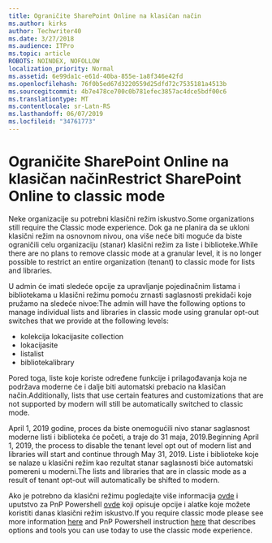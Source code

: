 ```yaml
---
title: Ograničite SharePoint Online na klasičan način
ms.author: kirks
author: Techwriter40
ms.date: 3/27/2018
ms.audience: ITPro
ms.topic: article
ROBOTS: NOINDEX, NOFOLLOW
localization_priority: Normal
ms.assetid: 6e99da1c-e61d-40ba-855e-1a8f346e42fd
ms.openlocfilehash: 76f0b5ed67d3220559d25dfd72c7535181a4513b
ms.sourcegitcommit: 4b7e478ce700c0b781efec3857ac4dce5bdf00c6
ms.translationtype: MT
ms.contentlocale: sr-Latn-RS
ms.lasthandoff: 06/07/2019
ms.locfileid: "34761773"
---
```

# <a name="restrict-sharepoint-online-to-classic-mode"></a><span data-ttu-id="3c8ac-102">Ograničite SharePoint Online na klasičan način</span><span class="sxs-lookup"><span data-stu-id="3c8ac-102">Restrict SharePoint Online to classic mode</span></span>

<span data-ttu-id="3c8ac-103">Neke organizacije su potrebni klasični režim iskustvo.</span><span class="sxs-lookup"><span data-stu-id="3c8ac-103">Some organizations still require the Classic mode experience.</span></span> <span data-ttu-id="3c8ac-104">Dok ga ne planira da se ukloni klasični režim na osnovnom nivou, ona više neće biti moguće da biste ograničili celu organizaciju (stanar) klasični režim za liste i biblioteke.</span><span class="sxs-lookup"><span data-stu-id="3c8ac-104">While there are no plans to remove classic mode at a granular level, it is no longer possible to restrict an entire organization (tenant) to classic mode for lists and libraries.</span></span>

<span data-ttu-id="3c8ac-105">U admin će imati sledeće opcije za upravljanje pojedinačnim listama i bibliotekama u klasični režimu pomoću zrnasti saglasnosti prekidači koje pružamo na sledeće nivoe:</span><span class="sxs-lookup"><span data-stu-id="3c8ac-105">The admin will have the following options to manage individual lists and libraries in classic mode using granular opt-out switches that we provide at the following levels:</span></span>

- <span data-ttu-id="3c8ac-106">kolekcija lokacija</span><span class="sxs-lookup"><span data-stu-id="3c8ac-106">site collection</span></span>
- <span data-ttu-id="3c8ac-107">lokacija</span><span class="sxs-lookup"><span data-stu-id="3c8ac-107">site</span></span>
- <span data-ttu-id="3c8ac-108">lista</span><span class="sxs-lookup"><span data-stu-id="3c8ac-108">list</span></span>
- <span data-ttu-id="3c8ac-109">biblioteka</span><span class="sxs-lookup"><span data-stu-id="3c8ac-109">library</span></span>

<span data-ttu-id="3c8ac-110">Pored toga, liste koje koriste određene funkcije i prilagođavanja koja ne podržava moderne će i dalje biti automatski prebacio na klasičan način.</span><span class="sxs-lookup"><span data-stu-id="3c8ac-110">Additionally, lists that use certain features and customizations that are not supported by modern will still be automatically switched to classic mode.</span></span>

<span data-ttu-id="3c8ac-111">April 1, 2019 godine, proces da biste onemogućili nivo stanar saglasnost moderne listi i biblioteka će početi, a traje do 31 maja, 2019.</span><span class="sxs-lookup"><span data-stu-id="3c8ac-111">Beginning April 1, 2019, the process to disable the tenant level opt out of modern list and libraries will start and continue through May 31, 2019.</span></span>  <span data-ttu-id="3c8ac-112">Liste i biblioteke koje se nalaze u klasični režim kao rezultat stanar saglasnosti biće automatski pomereni u moderni.</span><span class="sxs-lookup"><span data-stu-id="3c8ac-112">The lists and libraries that are in classic mode as a result of tenant opt-out will automatically be shifted to modern.</span></span>

<span data-ttu-id="3c8ac-113">Ako je potrebno da klasični režimu pogledajte više informacija [ovde](https://techcommunity.microsoft.com/t5/Microsoft-SharePoint-Blog/Delivering-SharePoint-modern-experiences/ba-p/315023) i uputstvo za PnP Powershell [ovde](https://docs.microsoft.com/sharepoint/dev/transform/modernize-userinterface-lists-and-libraries-optout) koji opisuje opcije i alatke koje možete koristiti danas klasični režim iskustvo.</span><span class="sxs-lookup"><span data-stu-id="3c8ac-113">If you require classic mode please see more information [here](https://techcommunity.microsoft.com/t5/Microsoft-SharePoint-Blog/Delivering-SharePoint-modern-experiences/ba-p/315023) and PnP Powershell instruction [here](https://docs.microsoft.com/sharepoint/dev/transform/modernize-userinterface-lists-and-libraries-optout) that describes options and tools you can use today to use the classic mode experience.</span></span>
